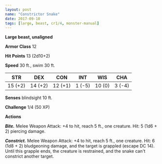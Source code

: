 ```yaml
---
layout: post
name: "Constrictor Snake"
date: 2017-09-10
tags: [large, beast, cr1/4, monster-manual]
---
```


**Large beast, unaligned**

**Armor Class** 12

**Hit Points** 13 (2d10+2)

**Speed** 30 ft., swim 30 ft.

|   STR   |   DEX   |   CON   |   INT   |   WIS   |   CHA   |
|:-----:|:-----:|:-----:|:-----:|:-----:|:-----:|
| 15 (+2) | 14 (+2) | 12 (+1) | 1 (-5) | 10 (0) | 3 (-4) |

**Senses** blindsight 10 ft.

**Challenge** 1/4 (50 XP)

**Actions**

***Bite.*** Melee Weapon Attack: +4 to hit, reach 5 ft., one creature. Hit: 5 (1d6 + 2) piercing damage.

***Constrict.*** Melee Weapon Attack: +4 to hit, reach 5 ft., one creature. Hit: 6 (1d8 + 2) bludgeoning damage, and the target is grappled (escape DC 14). Until this grapple ends, the creature is restrained, and the snake can't constrict another target.

